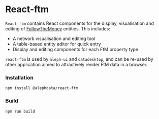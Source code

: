 # React-ftm

`React-ftm` contains React components for the display, visualisation and
editing of [FollowTheMoney](https://docs.alephdata.org/developers/followthemoney)
entities. This includes:

* A network visualisation and editing tool
* A table-based entity editor for quick entry
* Display and editing components for each FtM property type

`react-ftm` is used by `aleph-ui` and `datadesktop`, and can be re-used by
other application aimed to attractively render FtM data in a browser.

### Installation 

`npm install @alephdata/react-ftm`

### Build

`npm run build`
